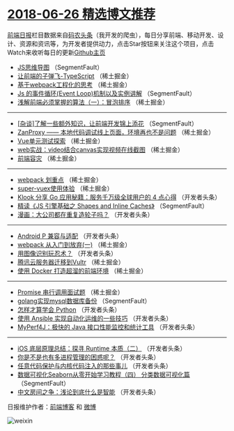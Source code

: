 # [2018-06-26 精选博文推荐](http://hao.caibaojian.com/date/2018/06/26)

[前端日报](http://caibaojian.com/c/news)栏目数据来自[码农头条](http://hao.caibaojian.com/)（我开发的爬虫），每日分享前端、移动开发、设计、资源和资讯等，为开发者提供动力，点击Star按钮来关注这个项目，点击Watch来收听每日的更新[Github主页](https://github.com/kujian/frontendDaily)
* [JS思维导图](http://hao.caibaojian.com/78543.html) （SegmentFault）
* [让前端的子弹飞-TypeScript](http://hao.caibaojian.com/78518.html) （稀土掘金）
* [基于webpack工程化的思考](http://hao.caibaojian.com/78516.html) （稀土掘金）
* [Js 的事件循环(Event Loop)机制以及实例讲解](http://hao.caibaojian.com/78544.html) （SegmentFault）
* [浅解前端必须掌握的算法（一）：冒泡排序](http://hao.caibaojian.com/78519.html) （稀土掘金）

***
* [[杂谈]了解一些额外知识，让前端开发锦上添花](http://hao.caibaojian.com/78542.html) （SegmentFault）
* [ZanProxy —— 本地代码调试线上页面，环境再也不是问题](http://hao.caibaojian.com/78517.html) （稀土掘金）
* [Vue单元测试探索](http://hao.caibaojian.com/78511.html) （稀土掘金）
* [web实战：video结合canvas实现视频在线截图](http://hao.caibaojian.com/78514.html) （稀土掘金）
* [前端容灾](http://hao.caibaojian.com/78515.html) （稀土掘金）

***
* [webpack 划重点](http://hao.caibaojian.com/78507.html) （稀土掘金）
* [super-vuex使用体验](http://hao.caibaojian.com/78512.html) （稀土掘金）
* [Klook 分享 Go 应用秘籍：服务千万级全球用户的 4 点心得](http://hao.caibaojian.com/78559.html) （开发者头条）
* [精读《JS 引擎基础之 Shapes and Inline Caches》](http://hao.caibaojian.com/78541.html) （SegmentFault）
* [漫画：大公司都在重复造轮子吗？](http://hao.caibaojian.com/78553.html) （开发者头条）

***
* [Android P 兼容与适配](http://hao.caibaojian.com/78564.html) （开发者头条）
* [webpack 从入门到放弃(一)](http://hao.caibaojian.com/78506.html) （稀土掘金）
* [用图像识别玩忍术？](http://hao.caibaojian.com/78558.html) （开发者头条）
* [腾讯云服务器迁移到Vultr](http://hao.caibaojian.com/78521.html) （稀土掘金）
* [使用 Docker 打造超溜的前端环境](http://hao.caibaojian.com/78522.html) （稀土掘金）

***
* [Promise 串行调用面试题](http://hao.caibaojian.com/78510.html) （稀土掘金）
* [golang实现mysql数据库备份](http://hao.caibaojian.com/78540.html) （SegmentFault）
* [怎样才算学会 Python](http://hao.caibaojian.com/78551.html) （开发者头条）
* [使用 Ansible 实现自动化运维的一些技巧](http://hao.caibaojian.com/78552.html) （开发者头条）
* [MyPerf4J：极快的 Java 接口性能监控和统计工具](http://hao.caibaojian.com/78554.html) （开发者头条）

***
* [iOS 底层原理总结：探寻 Runtime 本质（二）](http://hao.caibaojian.com/78565.html) （开发者头条）
* [你是不是也有多进程管理的困惑呢？](http://hao.caibaojian.com/78555.html) （开发者头条）
* [任意代码保护与内核代码注入的那些事儿](http://hao.caibaojian.com/78566.html) （开发者头条）
* [数据可视化Seaborn从零开始学习教程（四） 分类数据可视化篇](http://hao.caibaojian.com/78545.html) （SegmentFault）
* [中文房间之争：浅论到底什么是智能](http://hao.caibaojian.com/78556.html) （开发者头条）

日报维护作者：[前端博客](http://caibaojian.com/) 和 [微博](http://caibaojian.com/go/weibo)

![weixin](https://user-images.githubusercontent.com/3055447/38468989-651132ac-3b80-11e8-8e6b-15122322a9d7.png)